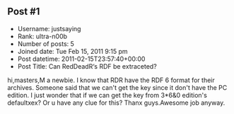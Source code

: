 ## Post #1
- Username: justsaying
- Rank: ultra-n00b
- Number of posts: 5
- Joined date: Tue Feb 15, 2011 9:15 pm
- Post datetime: 2011-02-15T23:57:40+00:00
- Post Title: Can RedDeadR‘s RDF be extraceted?

hi,masters,M a newbie.
I know that RDR have the RDF 6 format for their archives.
Someone said that we can't get the key since it don't have the PC edition.
I just wonder that if  we can get the key from  3*6&0 edition's defaultxex?
Or u have any clue for this?
Thanx guys.Awesome job anyway.
